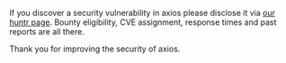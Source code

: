 

If you discover a security vulnerability in axios please disclose it via [our huntr page](https://huntr.dev/repos/axios/axios/). Bounty eligibility, CVE assignment, response times and past reports are all there.


Thank you for improving the security of axios.
